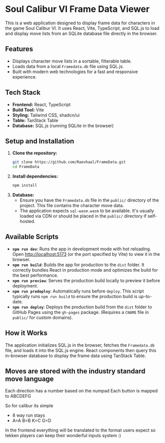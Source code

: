 # Soul Calibur VI Frame Data Viewer

This is a web application designed to display frame data for characters in the game Soul Calibur VI. It uses React, Vite, TypeScript, and SQL.js to load and display move lists from an SQLite database file directly in the browser.

## Features

*   Displays character move lists in a sortable, filterable table.
*   Loads data from a local `Framedata.db` file using SQL.js.
*   Built with modern web technologies for a fast and responsive experience.

## Tech Stack

*   **Frontend:** React, TypeScript
*   **Build Tool:** Vite
*   **Styling:** Tailwind CSS, shadcn/ui
*   **Table:** TanStack Table
*   **Database:** SQL.js (running SQLite in the browser)

## Setup and Installation

1.  **Clone the repository:**
    ```bash
    git clone https://github.com/Raevhaal/FrameData.git
    cd FrameData
    ```
2.  **Install dependencies:**
    ```bash
    npm install
    ```
3.  **Database:**
    *   Ensure you have the `Framedata.db` file in the `public/` directory of the project. This file contains the character move data.
    *   The application expects `sql-wasm.wasm` to be available. It's usually loaded via CDN or should be placed in the `public/` directory if self-hosted.

## Available Scripts

*   **`npm run dev`**: Runs the app in development mode with hot reloading. Open [http://localhost:5173](http://localhost:5173) (or the port specified by Vite) to view it in the browser.
*   **`npm run build`**: Builds the app for production to the `dist` folder. It correctly bundles React in production mode and optimizes the build for the best performance.
*   **`npm run preview`**: Serves the production build locally to preview it before deployment.
*   **`npm run predeploy`**: Automatically runs before `deploy`. This script typically runs `npm run build` to ensure the production build is up-to-date.
*   **`npm run deploy`**: Deploys the production build from the `dist` folder to GitHub Pages using the `gh-pages` package. (Requires a `CNAME` file in `public/` for custom domains).

## How it Works

The application initializes SQL.js in the browser, fetches the `Framedata.db` file, and loads it into the SQL.js engine. React components then query this in-browser database to display the frame data using TanStack Table. 


## Moves are stored with the industry standard move language 
Each direction has a number based on the numpad
Each button is mapped to 
ABCDEFG

So for calibur its simple 
* 8 way run stays
* A=A B=B K=C G=D

In the frontend everything will be translated to the format users expect
so tekken players can keep their wonderful inputs system :)